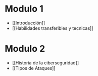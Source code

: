 # Modulo 1
- [[Introducción]]
- [[Habilidades transferibles y tecnicas]]
# Modulo 2
- [[Historia de la ciberseguridad]]
- [[Tipos de Ataques]]

